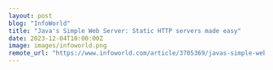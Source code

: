 ```yaml
---
layout: post
blog: "InfoWorld"
title: "Java's Simple Web Server: Static HTTP servers made easy"
date: 2023-12-04T10:00:00Z
image: images/infoworld.png
remote_url: "https://www.infoworld.com/article/3705369/javas-simple-web-server-static-http-servers-made-easy.html#tk.rss_applicationdevelopment"
---
```

